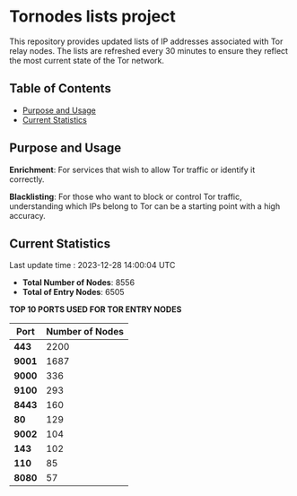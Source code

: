 # Tornodes lists project

This repository provides updated lists of IP addresses associated with Tor relay nodes. The lists are refreshed every 30 minutes to ensure they reflect the most current state of the Tor network.

## Table of Contents

- [Purpose and Usage](#purpose-and-usage)
- [Current Statistics](#current-statistics)


## Purpose and Usage

**Enrichment**: For services that wish to allow Tor traffic or identify it correctly.

**Blacklisting**: For those who want to block or control Tor traffic, understanding which IPs belong to Tor can be a starting point with a high accuracy.

## Current Statistics

Last update time : 2023-12-28 14:00:04 UTC

- **Total Number of Nodes**: 8556
- **Total of Entry Nodes**: 6505

**TOP 10 PORTS USED FOR TOR ENTRY NODES**

| **Port** | **Number of Nodes** |
|------|-----------------|
| **443**   | 2200  |
| **9001**   | 1687  |
| **9000**   | 336  |
| **9100**   | 293  |
| **8443**   | 160  |
| **80**   | 129  |
| **9002**   | 104  |
| **143**   | 102  |
| **110**   | 85  |
| **8080**   | 57  |

